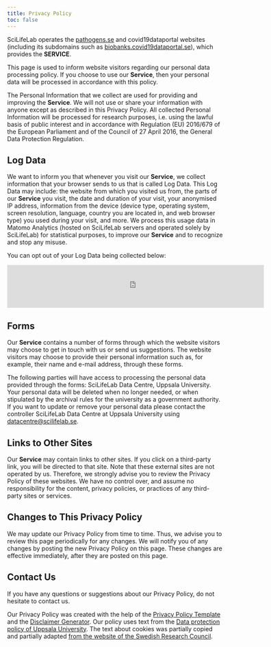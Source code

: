 ```yaml
---
title: Privacy Policy
toc: false
---
```


SciLifeLab operates the [pathogens.se](https://pathogens.se/) and covid19dataportal websites (including its subdomains such as [biobanks.covid19dataportal.se](https://biobanks.covid19dataportal.se/)), which provides the **SERVICE**.

This page is used to inform website visitors regarding our personal data processing policy. If you choose to use our **Service**, then your personal data will be processed in accordance with this policy.

The Personal Information that we collect are used for providing and improving the **Service**.
We will not use or share your information with anyone except as described in this Privacy Policy. All collected Personal Information will be processed for research purposes, i.e. using the lawful basis of public interest and in accordance with Regulation (EU) 2016/679 of the European Parliament and of the Council of 27 April 2016, the General Data Protection Regulation.

## Log Data

We want to inform you that whenever you visit our **Service**, we collect information that your browser sends to us that is called Log Data. This Log Data may include: the website from which you visited us from, the parts of our **Service** you visit, the date and duration of your visit, your anonymised IP address, information from the device (device type, operating system, screen resolution, language, country you are located in, and web browser type) you used during your visit, and more. We process this usage data in Matomo Analytics (hosted on SciLifeLab servers and operated solely by SciLifeLab) for statistical purposes, to improve our **Service** and to recognize and stop any misuse.

You can opt out of your Log Data being collected below:

<iframe style="border: 0; height: 100px; width: 600px;" src="https://matomo.dc.scilifelab.se/index.php?module=CoreAdminHome&action=optOut&language=en&fontSize=14px&fontFamily=Helvetica"></iframe>

## Forms

Our **Service** contains a number of forms through which the website visitors may choose to get in touch with us or send us suggestions. The website visitors may choose to provide their personal information such as, for example, their name and e-mail address, through these forms.

The following parties will have access to processing the personal data provided through the forms: SciLifeLab Data Centre, Uppsala University. Your personal data will be deleted when no longer needed, or when stipulated by the archival rules for the university as a government authority. If you want to update or remove your personal data please contact the controller SciLifeLab Data Centre at Uppsala University using <datacentre@scilifelab.se>.

## Links to Other Sites

Our **Service** may contain links to other sites. If you click on a third-party link, you will be directed to that site. Note that these external sites are not operated by us. Therefore, we strongly advise you to review the Privacy Policy of these websites. We have no control over, and assume no responsibility for the content, privacy policies, or practices of any third-party sites or services.

## Changes to This Privacy Policy

We may update our Privacy Policy from time to time.
Thus, we advise you to review this page periodically for any changes.
We will notify you of any changes by posting the new Privacy Policy on this page.
These changes are effective immediately, after they are posted on this page.

## Contact Us

If you have any questions or suggestions about our Privacy Policy, do not hesitate to contact us.

Our Privacy Policy was created with the help of the [Privacy Policy Template](https://www.privacypolicytemplate.net) and the [Disclaimer Generator](https://www.disclaimergenerator.org/). Our policy uses text from the [Data protection policy of Uppsala University](https://www.uu.se/en/about-uu/data-protection-policy). The text about cookies was partially copied and partially adapted [from the website of the Swedish Research Council](https://www.vr.se/english/about-cookies.html).

